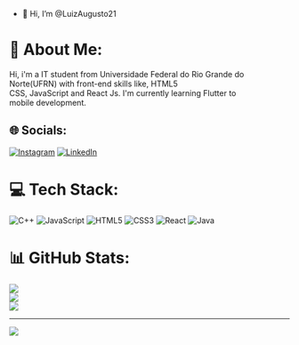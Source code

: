 - 👋 Hi, I’m @LuizAugusto21
# 💫 About Me:
Hi, i'm a IT student from Universidade Federal do Rio Grande do Norte(UFRN) with front-end skills like, HTML5<br>CSS, JavaScript and React Js. I'm currently learning Flutter to<br>mobile development.


## 🌐 Socials:
[![Instagram](https://img.shields.io/badge/Instagram-%23E4405F.svg?logo=Instagram&logoColor=white)](https://instagram.com/@a_luizz21)
[![LinkedIn](https://img.shields.io/badge/LinkedIn-%230077B5.svg?logo=linkedin&logoColor=white)](https://linkedin.com/in/https://www.linkedin.com/in/luiz-augusto-920249180/)


# 💻 Tech Stack:
![C++](https://img.shields.io/badge/c++-%2300599C.svg?style=for-the-badge&logo=c%2B%2B&logoColor=white) 
![JavaScript](https://img.shields.io/badge/javascript-%23323330.svg?style=for-the-badge&logo=javascript&logoColor=%23F7DF1E) 
![HTML5](https://img.shields.io/badge/html5-%23E34F26.svg?style=for-the-badge&logo=html5&logoColor=white) 
![CSS3](https://img.shields.io/badge/css3-%231572B6.svg?style=for-the-badge&logo=css3&logoColor=white) 
![React](https://img.shields.io/badge/react-%2320232a.svg?style=for-the-badge&logo=react&logoColor=%2361DAFB) 
![Java](https://img.shields.io/badge/java-%23ED8B00.svg?style=for-the-badge&logo=java&logoColor=white)

# 📊 GitHub Stats:
![](https://github-readme-stats.vercel.app/api?username=LuizAugusto21&theme=dark&hide_border=false&include_all_commits=false&count_private=false)<br/>
![](https://github-readme-streak-stats.herokuapp.com/?user=LuizAugusto21&theme=dark&hide_border=false)<br/>
![](https://github-readme-stats.vercel.app/api/top-langs/?username=LuizAugusto21&theme=dark&hide_border=false&include_all_commits=false&count_private=false&layout=compact)

---
[![](https://visitcount.itsvg.in/api?id=LuizAugusto21&icon=0&color=0)](https://visitcount.itsvg.in)
